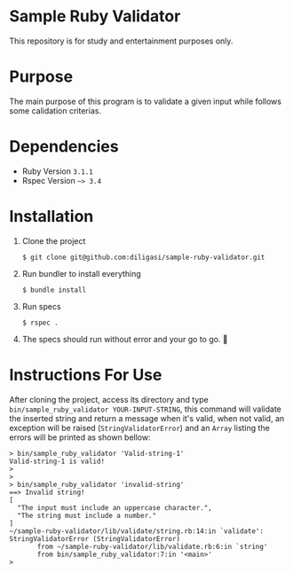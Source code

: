 # Sample Ruby Validator
This repository is for study and entertainment purposes only.

# Purpose
The main purpose of this program is to validate a given input while follows some calidation criterias.

# Dependencies
-   Ruby Version  `3.1.1`
-   Rspec Version  `~> 3.4`

# Installation

1.  Clone the project

    `$ git clone git@github.com:diligasi/sample-ruby-validator.git`

2.  Run bundler to install everything

    `$ bundle install`

3.  Run specs

    `$ rspec .`

4.  The specs should run without error and your go to go. 🙂

# Instructions For Use
After cloning the project, access its directory and type `bin/sample_ruby_validator YOUR-INPUT-STRING`, this command will validate the inserted string and return a message when it's valid, when not valid, an exception will be raised (`StringValidatorError`) and an `Array` listing the errors will be printed as shown bellow:

```shell
> bin/sample_ruby_validator 'Valid-string-1'
Valid-string-1 is valid!
>
>
> bin/sample_ruby_validator 'invalid-string'
==> Invalid string!
[
  "The input must include an uppercase character.",
  "The string must include a number."
]
~/sample-ruby-validator/lib/validate/string.rb:14:in `validate': StringValidatorError (StringValidatorError)
       from ~/sample-ruby-validator/lib/validate.rb:6:in `string'
       from bin/sample_ruby_validator:7:in '<main>'
>
``` 
